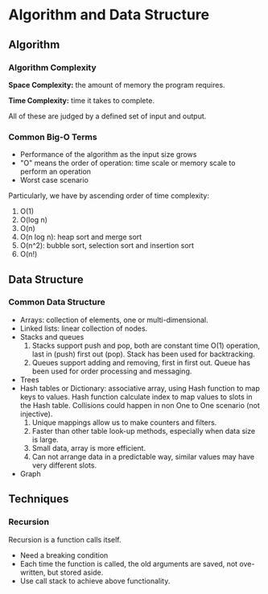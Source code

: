 # Algorithm and Data Structure

## Algorithm

### Algorithm Complexity

**Space Complexity:** the amount of memory the program requires.

**Time Complexity:** time it takes to complete.  

All of these are judged by a defined set of input and output.  

### Common Big-O Terms

- Performance of the algorithm as the input size grows  
- "O" means the order of operation: time scale or memory scale to perform an operation
- Worst case scenario

Particularly, we have by ascending order of time complexity:

  1. O(1)  
  2. O(log n)
  3. O(n)
  4. O(n log n): heap sort and merge sort
  5. O(n^2): bubble sort, selection sort and insertion sort
  6. O(n!)

## Data Structure

### Common Data Structure

- Arrays: collection of elements, one or multi-dimensional.
- Linked lists: linear collection of nodes.
- Stacks and queues
    1. Stacks support push and pop, both are constant time O(1) operation, last in (push) first out (pop). Stack has been used for backtracking.
    2. Queues support adding and removing, first in first out. Queue has been used for order processing and messaging.  
- Trees
- Hash tables or Dictionary: associative array, using Hash function to map keys to values. Hash function calculate index to map values to slots in the Hash table. Collisions could happen in non One to One scenario (not injective).
    1. Unique mappings allow us to make counters and filters.
    2. Faster than other table look-up methods, especially when data size is large.
    3. Small data, array is more efficient.
    4. Can not arrange data in a predictable way, similar values may have very different slots.  
- Graph

## Techniques

### Recursion  

Recursion is a function calls itself.  

- Need a breaking condition  
- Each time the function is called, the old arguments are saved, not ove-written, but stored aside.  
- Use call stack to achieve above functionality.  
